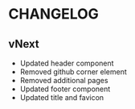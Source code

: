 # CHANGELOG

## vNext

- Updated header component
- Removed github corner element
- Removed additional pages
- Updated footer component
- Updated title and favicon
